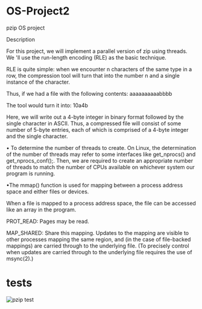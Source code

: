 # OS-Project2

pzip OS project


Description

For this project, we will implement a parallel version of zip using threads.
We 'll use the run-length encoding (RLE) as the basic technique.

RLE is quite simple: when we encounter n characters of the same type in a row, the compression tool will turn that into the number n and a single instance of the character.

Thus, if we had a file with the following contents: aaaaaaaaaabbbb

The tool would turn it into: 10a4b

Here, we will write out a 4-byte integer in binary format followed by the single character in ASCII. Thus, a compressed file will consist of some
number of 5-byte entries, each of which is comprised of a 4-byte integer and the single character.

• To determine the number of threads to create. On Linux, the determination of the number of
threads may refer to some interfaces like get_nprocs() and get_nprocs_conf();. Then, we are required to create an appropriate number of threads
to match the number of CPUs available on whichever system our program is running.

•The mmap() function is used for mapping between a process address space and either files or devices.

When a file is mapped to a process address space, the file can be accessed like an array in the program.

PROT_READ: Pages may be read.

MAP_SHARED:   Share this mapping.  Updates to the mapping are visible to
              other processes mapping the same region, and (in the case
              of file-backed mappings) are carried through to the
              underlying file.  (To precisely control when updates are
              carried through to the underlying file requires the use of
              msync(2).)

# tests


![pzip test](https://user-images.githubusercontent.com/66404704/148614492-681d2449-b4b8-48e0-b73c-f078d1b616e6.jpeg)

